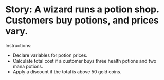 <h1> Story: A wizard runs a potion shop. Customers buy potions, and prices vary. </h1>
Instructions:

* Declare variables for potion prices.
* Calculate total cost if a customer buys three health potions and two mana potions.
* Apply a discount if the total is above 50 gold coins.

